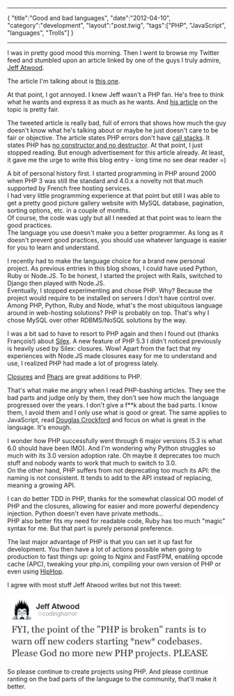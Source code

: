 ***
{
    "title":"Good and bad languages",
    "date":"2012-04-10",
    "category":"development",
    "layout":"post.twig",
    "tags":["PHP", "JavaScript", "languages", "Trolls"]
}
***

I was in pretty good mood this morning. Then I went to browse my Twitter feed and stumbled upon an article linked by one of the guys I truly admire, [Jeff Atwood](http://www.codinghorror.com/).

The article I'm talking about is [this one](http://me.veekun.com/blog/2012/04/09/php-a-fractal-of-bad-design/).

At that point, I got annoyed. I knew Jeff wasn't a PHP fan. He's free to think what he wants and express it as much as he wants. And [his article](http://www.codinghorror.com/blog/2008/05/php-sucks-but-it-doesnt-matter.html) on the topic is pretty fair.

The tweeted article is really bad, full of errors that shows how much the guy doesn't know what he's talking about or maybe he just doesn't care to be fair or objective. The article states PHP errors don't have [call stacks](http://php.net/manual/en/exception.gettraceasstring.php). It states PHP has [no constructor and no destructor](http://php.net/manual/en/language.oop5.decon.php). At that point, I just stopped reading. But enough advertisement for this article already. At least, it gave me the urge to write this blog entry - long time no see dear reader =)

A bit of personal history first. I started programming in PHP around 2000 when PHP 3 was still the standard and 4.0.x a novelty not that much supported by French free hosting services.  
I had very little programming experience at that point but still I was able to get a pretty good picture gallery website with MySQL database, pagination, sorting options, etc. in a couple of months.  
Of course, the code was ugly but all I needed at that point was to learn the good practices.  
The language you use doesn't make you a better programmer. As long as it doesn't prevent good practices, you should use whatever language is easier for you to learn and understand.

I recently had to make the language choice for a brand new personal project. As previous entries in this blog shows, I could have used Python, Ruby or Node.JS. To be honest, I started the project with Rails, switched to Django then played with Node.JS.  
Eventually, I stopped experimenting and chose PHP. Why? Because the project would require to be installed on servers I don't have control over. Among PHP, Python, Ruby and Node, what's the most ubiquitous language around in web-hosting solutions? PHP is probably on top. That's why I chose MySQL over other RDBMS/NoSQL solutions by the way.

I was a bit sad to have to resort to PHP again and then I found out (thanks François!) about [Silex](http://silex.sensiolabs.org/). A new feature of PHP 5.3 I didn't noticed previously is heavily used by Silex: closures. Wow! Apart from the fact that my experiences with Node.JS made closures easy for me to understand and use, I realized PHP had made a lot of progress lately.

[Closures](http://php.net/manual/en/class.closure.php) and [Phars](http://www.php.net/manual/en/intro.phar.php) are great additions to PHP.

That's what make me angry when I read PHP-bashing articles. They see the bad parts and judge only by them, they don't see how much the language progressed over the years. I don't give a f**k about the bad parts. I know them, I avoid them and I only use what is good or great. The same applies to JavaScript, read [Douglas Crockford](http://www.amazon.com/JavaScript-Good-Parts-Douglas-Crockford/dp/0596517742) and focus on what is great in the language. It's enough.

I wonder how PHP successfully went through 6 major versions (5.3 is what 6.0 should have been IMO). And I'm wondering why Python struggles so much with its 3.0 version adoption rate. Oh maybe it deprecates too much stuff and nobody wants to work that much to switch to 3.0.  
On the other hand, PHP suffers from not deprecating too much its API: the naming is not consistent. It tends to add to the API instead of replacing, meaning a growing API.

I can do better TDD in PHP, thanks for the somewhat classical OO model of PHP and the closures, allowing for easier and more powerful dependency injection. Python doesn't even have private methods...  
PHP also better fits my need for readable code, Ruby has too much "magic" syntax for me. But that part is purely personal preference.

The last major advantage of PHP is that you can set it up fast for development. You then have a lot of actions possible when going to production to fast things up: going to Nginx and FastFPM, enabling opcode cache (APC), tweaking your php.ini, compiling your own version of PHP or even using [HipHop](https://github.com/facebook/hiphop-php/).

I agree with most stuff Jeff Atwood writes but not this tweet:

![image](/posts/img/2012-04-10-good-and-bad-languages/jeff_atwood_tweet.png.jpg)

So please continue to create projects using PHP. And please continue ranting on the bad parts of the language to the community, that'll make it better.

